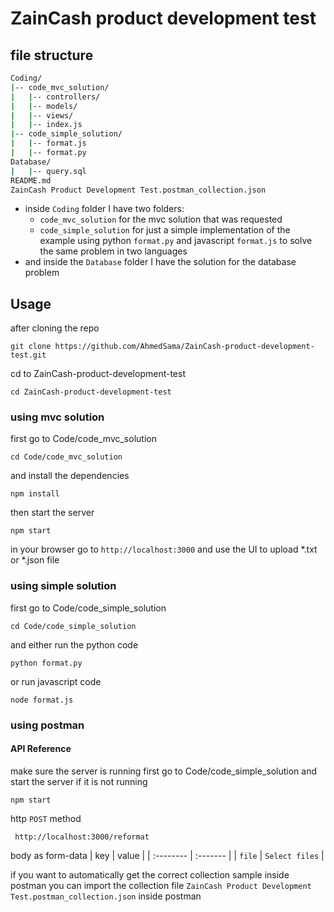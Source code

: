 
# ZainCash product development test




## file structure

```bash
Coding/
|-- code_mvc_solution/
|   |-- controllers/
|   |-- models/
|   |-- views/
|   |-- index.js
|-- code_simple_solution/
|   |-- format.js
|   |-- format.py
Database/
|   |-- query.sql
README.md
ZainCash Product Development Test.postman_collection.json
```
- inside `Coding` folder I have two folders:
    - `code_mvc_solution` for the mvc solution that was requested
    - `code_simple_solution` for just a simple implementation of the example using python `format.py` and javascript `format.js` to solve the same problem in two languages
- and inside the `Database` folder I have the solution for the database problem

## Usage

after cloning the repo
```
git clone https://github.com/AhmedSama/ZainCash-product-development-test.git
```
cd to ZainCash-product-development-test
```
cd ZainCash-product-development-test
```

### using mvc solution
first go to Code/code_mvc_solution
```
cd Code/code_mvc_solution
```
and install the dependencies
```
npm install
```
then start the server
```
npm start
```
in your browser go to `http://localhost:3000` and use the UI to upload *.txt or *.json file

### using simple solution

first go to Code/code_simple_solution
```
cd Code/code_simple_solution
```
and either run the python code 

```
python format.py
```

or run javascript code

```
node format.js
```



### using postman
#### API Reference
make sure the server is running first go to Code/code_simple_solution and start the server if it is not running
```
npm start
```

http `POST` method
```http
 http://localhost:3000/reformat
```
body as form-data
| key | value     |
| :-------- | :------- |
| `file` | `Select files` |

if you want to automatically get the correct collection sample inside postman
you can import the collection file `ZainCash Product Development Test.postman_collection.json` inside postman 







